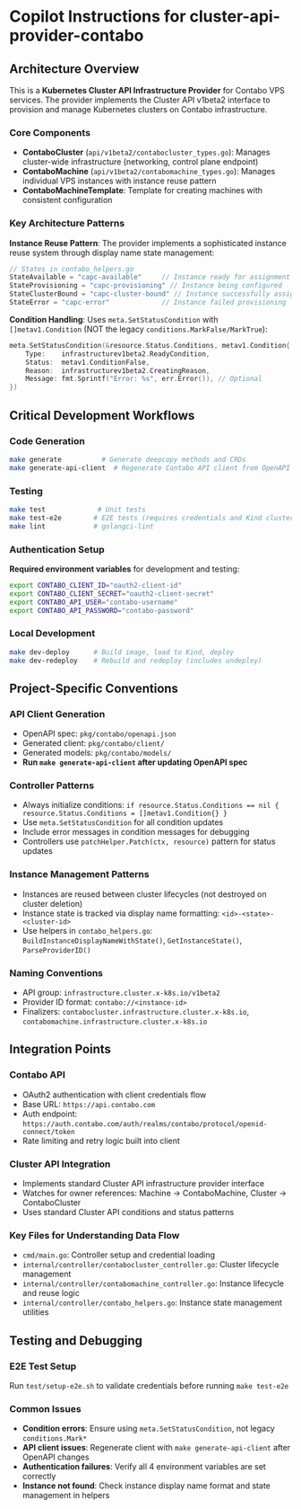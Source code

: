 # Copilot Instructions for cluster-api-provider-contabo

## Architecture Overview

This is a **Kubernetes Cluster API Infrastructure Provider** for Contabo VPS services. The provider implements the Cluster API v1beta2 interface to provision and manage Kubernetes clusters on Contabo infrastructure.

### Core Components

- **ContaboCluster** (`api/v1beta2/contabocluster_types.go`): Manages cluster-wide infrastructure (networking, control plane endpoint)
- **ContaboMachine** (`api/v1beta2/contabomachine_types.go`): Manages individual VPS instances with instance reuse pattern
- **ContaboMachineTemplate**: Template for creating machines with consistent configuration

### Key Architecture Patterns

**Instance Reuse Pattern**: The provider implements a sophisticated instance reuse system through display name state management:
```go
// States in contabo_helpers.go
StateAvailable = "capc-available"     // Instance ready for assignment
StateProvisioning = "capc-provisioning" // Instance being configured  
StateClusterBound = "capc-cluster-bound" // Instance successfully assigned
StateError = "capc-error"             // Instance failed provisioning
```

**Condition Handling**: Uses `meta.SetStatusCondition` with `[]metav1.Condition` (NOT the legacy `conditions.MarkFalse/MarkTrue`):
```go
meta.SetStatusCondition(&resource.Status.Conditions, metav1.Condition{
    Type:    infrastructurev1beta2.ReadyCondition,
    Status:  metav1.ConditionFalse,
    Reason:  infrastructurev1beta2.CreatingReason,
    Message: fmt.Sprintf("Error: %s", err.Error()), // Optional
})
```

## Critical Development Workflows

### Code Generation
```bash
make generate          # Generate deepcopy methods and CRDs
make generate-api-client  # Regenerate Contabo API client from OpenAPI spec
```

### Testing
```bash
make test             # Unit tests
make test-e2e        # E2E tests (requires credentials and Kind cluster)
make lint            # golangci-lint
```

### Authentication Setup
**Required environment variables** for development and testing:
```bash
export CONTABO_CLIENT_ID="oauth2-client-id"
export CONTABO_CLIENT_SECRET="oauth2-client-secret"  
export CONTABO_API_USER="contabo-username"
export CONTABO_API_PASSWORD="contabo-password"
```

### Local Development
```bash
make dev-deploy      # Build image, load to Kind, deploy
make dev-redeploy    # Rebuild and redeploy (includes undeploy)
```

## Project-Specific Conventions

### API Client Generation
- OpenAPI spec: `pkg/contabo/openapi.json`
- Generated client: `pkg/contabo/client/` 
- Generated models: `pkg/contabo/models/`
- **Run `make generate-api-client` after updating OpenAPI spec**

### Controller Patterns
- Always initialize conditions: `if resource.Status.Conditions == nil { resource.Status.Conditions = []metav1.Condition{} }`
- Use `meta.SetStatusCondition` for all condition updates
- Include error messages in condition messages for debugging
- Controllers use `patchHelper.Patch(ctx, resource)` pattern for status updates

### Instance Management Patterns
- Instances are reused between cluster lifecycles (not destroyed on cluster deletion)
- Instance state is tracked via display name formatting: `<id>-<state>-<cluster-id>`
- Use helpers in `contabo_helpers.go`: `BuildInstanceDisplayNameWithState()`, `GetInstanceState()`, `ParseProviderID()`

### Naming Conventions
- API group: `infrastructure.cluster.x-k8s.io/v1beta2`
- Provider ID format: `contabo://<instance-id>`
- Finalizers: `contabocluster.infrastructure.cluster.x-k8s.io`, `contabomachine.infrastructure.cluster.x-k8s.io`

## Integration Points

### Contabo API
- OAuth2 authentication with client credentials flow
- Base URL: `https://api.contabo.com`
- Auth endpoint: `https://auth.contabo.com/auth/realms/contabo/protocol/openid-connect/token`
- Rate limiting and retry logic built into client

### Cluster API Integration
- Implements standard Cluster API infrastructure provider interface
- Watches for owner references: Machine -> ContaboMachine, Cluster -> ContaboCluster  
- Uses standard Cluster API conditions and status patterns

### Key Files for Understanding Data Flow
- `cmd/main.go`: Controller setup and credential loading
- `internal/controller/contabocluster_controller.go`: Cluster lifecycle management
- `internal/controller/contabomachine_controller.go`: Instance lifecycle and reuse logic
- `internal/controller/contabo_helpers.go`: Instance state management utilities

## Testing and Debugging

### E2E Test Setup
Run `test/setup-e2e.sh` to validate credentials before running `make test-e2e`

### Common Issues
- **Condition errors**: Ensure using `meta.SetStatusCondition`, not legacy `conditions.Mark*` 
- **API client issues**: Regenerate client with `make generate-api-client` after OpenAPI changes
- **Authentication failures**: Verify all 4 environment variables are set correctly
- **Instance not found**: Check instance display name format and state management in helpers